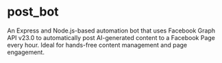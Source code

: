 # post_bot
An Express and Node.js-based automation bot that uses Facebook Graph API v23.0 to automatically post AI-generated content to a Facebook Page every hour. Ideal for hands-free content management and page engagement.
